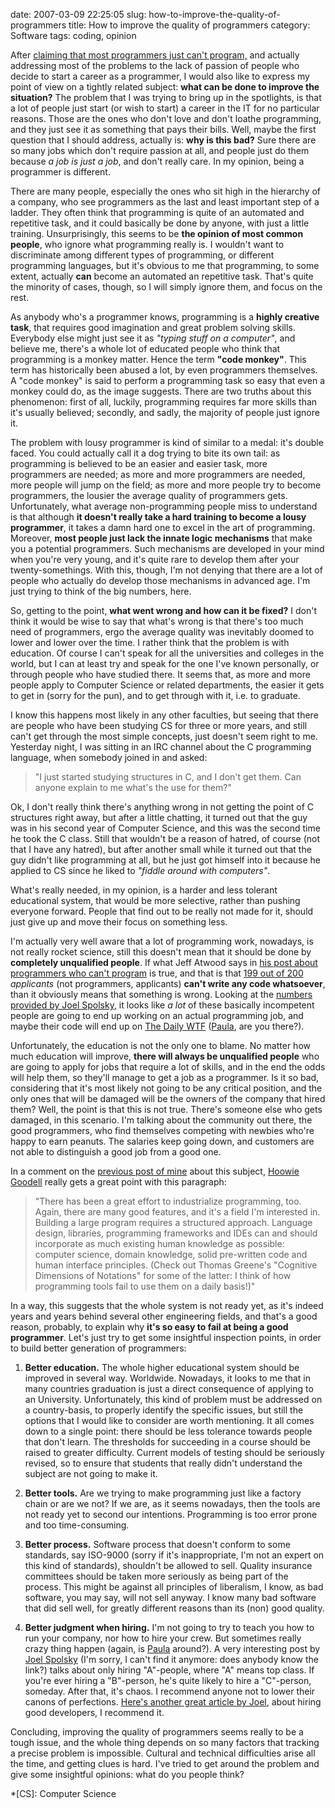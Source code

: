 date: 2007-03-09 22:25:05
slug: how-to-improve-the-quality-of-programmers
title: How to improve the quality of programmers
category: Software
tags: coding, opinion

After [claiming that most programmers just can't
program,](/posts/2007/03/why-most-programmers-are-lousy/) and actually
addressing most of the problems to the lack of passion of people who decide to
start a career as a programmer, I would also like to express my point of view
on a tightly related subject: **what can be done to improve the situation?**
The problem that I was trying to bring up in the spotlights, is that a lot of
people just start (or wish to start) a career in the IT for no particular
reasons. Those are the ones who don't love and don't loathe programming, and
they just see it as something that pays their bills. Well, maybe the first
question that I should address, actually is: **why is this bad?** Sure there
are so many jobs which don't require passion at all, and people just do them
because _a job is just a job_, and don't really care. In my opinion, being a
programmer is different.

There are many people, especially the ones who sit high in the hierarchy of a
company, who see programmers as the last and least important step of a ladder.
They often think that programming is quite of an automated and repetitive task,
and it could basically be done by anyone, with just a little training.
Unsurprisingly, this seems to be **the opinion of most common people**, who
ignore what programming really is. I wouldn't want to discriminate among
different types of programming, or different programming languages, but it's
obvious to me that programming, to some extent, actually **can** become an
automated an repetitive task. That's quite the minority of cases, though, so I
will simply ignore them, and focus on the rest.

As anybody who's a programmer knows, programming is a **highly creative task**,
that requires good imagination and great problem solving skills. Everybody else
might just see it as _"typing stuff on a computer"_, and believe me, there's a
whole lot of educated people who think that programming is a monkey matter.
Hence the term **"code monkey"**. This term has historically been abused a lot,
by even programmers themselves. A "code monkey" is said to perform a
programming task so easy that even a monkey could do, as the image suggests.
There are two truths about this phenomenon: first of all, luckily, programming
requires far more skills than it's usually believed; secondly, and sadly, the
majority of people just ignore it.

The problem with lousy programmer is kind of similar to a medal: it's double
faced. You could actually call it a dog trying to bite its own tail: as
programming is believed to be an easier and easier task, more programmers are
needed; as more and more programmers are needed, more people will jump on the
field; as more and more people try to become programmers, the lousier the
average quality of programmers gets. Unfortunately, what average
non-programming people miss to understand is that although **it doesn't really
take a hard training to become a lousy programmer**, it takes a damn hard one
to excel in the art of programming. Moreover, **most people just lack the
innate logic mechanisms** that make you a potential programmers. Such
mechanisms are developed in your mind when you're very young, and it's quite
rare to develop them after your twenty-somethings. With this, though, I'm not
denying that there are a lot of people who actually do develop those mechanisms
in advanced age. I'm just trying to think of the big numbers, here.

So, getting to the point, **what went wrong and how can it be fixed?** I don't
think it would be wise to say that what's wrong is that there's too much need
of programmers, ergo the average quality was inevitably doomed to lower and
lower over the time. I rather think that the problem is with education. Of
course I can't speak for all the universities and colleges in the world, but I
can at least try and speak for the one I've known personally, or through people
who have studied there. It seems that, as more and more people apply to
Computer Science or related departments, the easier it gets to get in (sorry
for the pun), and to get through with it, i.e. to graduate.

I know this happens most likely in any other faculties, but seeing that there
are people who have been studying CS for three or more years, and still can't
get through the most simple concepts, just doesn't seem right to me. Yesterday
night, I was sitting in an IRC channel about the C programming language, when
somebody joined in and asked:

> "I just started studying structures in C, and I don't get them. Can anyone
> explain to me what's the use for them?"

Ok, I don't really think there's anything wrong in not getting the point of C
structures right away, but after a little chatting, it turned out that the guy
was in his second year of Computer Science, and this was the second time he
took the C class. Still that wouldn't be a reason of hatred, of course (not
that I have any hatred), but after another small while it turned out that the
guy didn't like programming at all, but he just got himself into it because he
applied to CS since he liked to _"fiddle around with computers"_.

What's really needed, in my opinion, is a harder and less tolerant educational
system, that would be more selective, rather than pushing everyone forward.
People that find out to be really not made for it, should just give up and move
their focus on something less.

I'm actually very well aware that a lot of programming work, nowadays, is not
really rocket science, still this doesn't mean that it should be done by
**completely unqualified people**. If what Jeff Atwood says in [his post about
programmers who can't
program](http://www.codinghorror.com/blog/archives/000781.html) is true, and
that is that [199 out of
200](http://www.joelonsoftware.com/items/2005/01/27.html) _applicants_ (not
programmers, applicants) **can't write any code whatsoever**, than it obviously
means that something is wrong. Looking at the [numbers provided by Joel
Spolsky](http://www.joelonsoftware.com/items/2005/01/27.html), it looks like _a
lot_ of these basically incompetent people are going to end up working on an
actual programming job, and maybe their code will end up on [The Daily
WTF](http://worsethanfailure.com/Default.aspx)
([Paula](http://worsethanfailure.com/Articles/The_Brillant_Paula_Bean.aspx),
are you there?).

Unfortunately, the education is not the only one to blame. No matter how much
education will improve, **there will always be unqualified people** who are
going to apply for jobs that require a lot of skills, and in the end the odds
will help them, so they'll manage to get a job as a programmer. Is it so bad,
considering that it's most likely not going to be any critical position, and
the only ones that will be damaged will be the owners of the company that hired
them? Well, the point is that this is not true. There's someone else who gets
damaged, in this scenario. I'm talking about the community out there, the good
programmers, who find themselves competing with newbies who're happy to earn
peanuts. The salaries keep going down, and customers are not able to
distinguish a good job from a good one.

In a comment on the [previous post of
mine](/posts/2007/03/why-most-programmers-are-lousy/) about this
subject, [Hoowie Goodell](http://www.lri.fr/~goodell/)  really gets a great
point with this paragraph:

> "There has been a great effort to industrialize programming, too. Again,
> there are many good features, and it's a field I'm interested in. Building a
> large program requires a structured approach. Language design, libraries,
> programming frameworks and IDEs can and should incorporate as much existing
> human knowledge as possible: computer science, domain knowledge, solid
> pre-written code and human interface principles. (Check out Thomas Greene's
> "Cognitive Dimensions of Notations" for some of the latter: I think of how
> programming tools fail to use them on a daily basis!)"

In a way, this suggests that the whole system is not ready yet, as it's indeed
years and years behind several other engineering fields, and that's a good
reason, probably, to explain why **it's so easy to fail at being a good
programmer**. Let's just try to get some insightful inspection points, in order
to build better generation of programmers:

  1. **Better education.** The whole higher educational system should be
      improved in several way. Worldwide. Nowadays, it looks to me that in many
      countries graduation is just a direct consequence of applying to an
      University. Unfortunately, this kind of problem must be addressed on a
      country-basis, to properly identify the specific issues, but still the
      options that I would like to consider are worth mentioning. It all comes
      down to a single point: there should be less tolerance towards people
      that don't learn. The thresholds for succeeding in a course should be
      raised to greater difficulty. Current models of testing should be
      seriously revised, so to ensure that students that really didn't
      understand the subject are not going to make it.

  2. **Better tools.** Are we trying to make programming just like a factory
      chain or are we not? If we are, as it seems nowadays, then the tools are
      not ready yet to second our intentions. Programming is too error prone
      and too time-consuming.



  3. **Better process.** Software process that doesn't conform to some
      standards, say ISO-9000 (sorry if it's inappropriate, I'm not an expert
      on this kind of standards), shouldn't be allowed to sell. Quality
      insurance committees should be taken more seriously as being part of the
      process. This might be against all principles of liberalism, I know, as
      bad software, you may say, will not sell anyway. I know many bad software
      that did sell well, for greatly different reasons than its (non) good
      quality.

  4. **Better judgment when hiring.** I'm not going to try to teach you how to
      run your company, nor how to hire your crew. But sometimes really crazy
      thing happen (again, is
      [Paula](http://worsethanfailure.com/Articles/The_Brillant_Paula_Bean.aspx)
      around?). A very interesting post by [Joel
      Spolsky](http://www.joelonsoftware.com/) (I'm sorry, I can't find it
      anymore: does anybody know the link?) talks about only hiring "A"-people,
      where "A" means top class. If you're ever hiring a "B"-person, he's quite
      likely to hire a "C"-person, someday. After that, it's chaos. I recommend
      anyone not to lower their canons of perfections. [Here's another great
      article by
      Joel](http://www.joelonsoftware.com/articles/FindingGreatDevelopers.html),
      about hiring good developers, I recommend it.

Concluding, improving the quality of programmers seems really to be a tough
issue, and the whole thing depends on so many factors that tracking a precise
problem is impossible. Cultural and technical difficulties arise all the time,
and getting clues is hard. I've tried to get around the problem and give some
insightful opinions: what do you people think?

*[CS]: Computer Science
